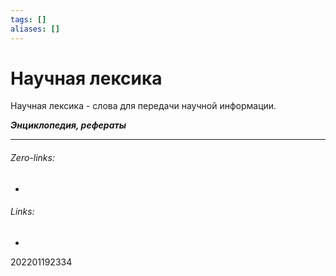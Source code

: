 ```yaml
---
tags: []
aliases: []
---
```

# Научная лексика
Научная лексика - слова для передачи научной информации.

***Энциклопедия, рефераты***
___
###### Zero-links:
-
###### Links:
-

202201192334